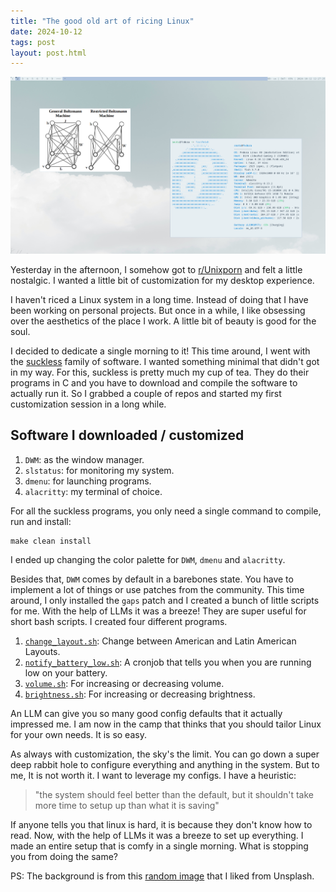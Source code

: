 ```yaml
---
title: "The good old art of ricing Linux"
date: 2024-10-12
tags: post
layout: post.html
---
```


![A screenshot of my newest linux Rice](./unix.png)

Yesterday in the afternoon, I somehow got to
[r/Unixporn](https://www.reddit.com/r/unixporn/) and felt a little nostalgic.
I wanted a little bit of customization for my desktop experience.

I haven't riced a Linux system in a long time. Instead of doing that I have been
working on personal projects. But once in a while, I like obsessing over the
aesthetics of the place I work. A little bit of beauty is good for the soul.

I decided to dedicate a single morning to it! This time around, I went with the
[suckless](https://suckless.org/) family of software. I wanted something minimal
that didn't got in my way. For this, suckless is pretty much my cup of tea. They
do their programs in C and you have to download and compile the software to
actually run it. So I grabbed a couple of repos and started my
first customization session in a long while.

## Software I downloaded / customized

1. `DWM`: as the window manager.
2. `slstatus`: for monitoring my system.
3. `dmenu`: for launching programs.
4. `alacritty`: my terminal of choice.

For all the suckless programs, you only need a single command to compile, run and
install:

```
make clean install
```

I ended up changing the color palette for `DWM`, `dmenu` and `alacritty`.

Besides that, `DWM` comes by default in a barebones state. You have to implement
a lot of things or use patches from the community. This time around, I only
installed the `gaps` patch and I created a bunch of little scripts for me. With
the help of LLMs it was a breeze! They are super useful for short bash
scripts. I created four different programs.

1. [`change_layout.sh`](https://github.com/snat-s/m/blob/main/scripts/change_layout.sh):
   Change between American and Latin American Layouts.
2. [`notify_battery_low.sh`](https://github.com/snat-s/m/blob/main/scripts/notify_battery_low.sh):
    A cronjob that tells you when you are running low on your battery.
3. [`volume.sh`](https://github.com/snat-s/m/blob/main/scripts/volume.sh): For
   increasing or decreasing volume.
4. [`brightness.sh`](https://github.com/snat-s/m/blob/main/scripts/brightness.sh):
   For increasing or decreasing brightness.

An LLM can give you so many good config defaults that it actually
impressed me. I am now in the camp that thinks that you should tailor Linux for
your own needs. It is so easy.

As always with customization, the sky's the limit. You can go down a super deep
rabbit hole to configure everything and anything in the system. But to me, It is
not worth it. I want to leverage my configs. I have a heuristic:

> "the system should feel better than the
> default, but it shouldn't take more time to setup up than what it is saving"

If anyone tells you that linux is hard, it is because they don't know how to
read. Now, with the help of LLMs it was a breeze to set up everything. I made an
entire setup that is comfy in a single morning. What is stopping you from doing
the same?

PS: The background is from this [random
image](https://unsplash.com/photos/white-clouds-on-blue-sky-UiiHVEyxtyA) that I
liked from Unsplash.
